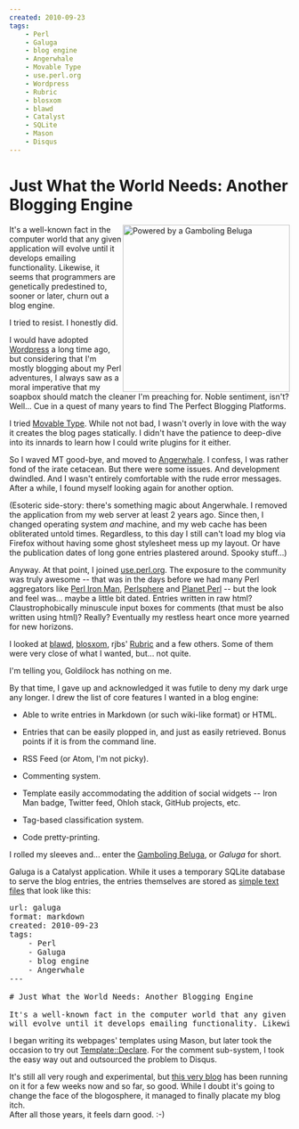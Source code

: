 ```yaml
---
created: 2010-09-23
tags:
    - Perl
    - Galuga
    - blog engine
    - Angerwhale
    - Movable Type
    - use.perl.org
    - Wordpress
    - Rubric
    - blosxom
    - blawd
    - Catalyst
    - SQLite
    - Mason
    - Disqus
---
```


# Just What the World Needs: Another Blogging Engine

<div style="float: right">
    <img src="__ENTRY_DIR__/galuga_logo.png" alt="Powered by a Gamboling Beluga" width="300" />
</div>

It's a well-known fact in the computer world that any given application
will evolve until it develops emailing functionality. Likewise,
it seems that programmers are genetically predestined to, sooner or later,
churn out a blog engine.

I tried to resist. I honestly did.

I would have adopted [Wordpress](http://wordpress.org/http://wordpress.org/) 
a long time ago, but considering that I'm mostly blogging 
about my Perl adventures, I always saw as a moral imperative that 
my soapbox should match the cleaner I'm preaching for. 
Noble sentiment, isn't? Well... Cue in a quest of many years to find 
The Perfect Blogging Platforms.

I tried [Movable Type](http://www.movabletype.org/). While not not bad, I
wasn't overly in love with the way it creates the blog pages statically. I
didn't have the patience to deep-dive into its innards to learn how
I could write plugins for it either.  

So I waved MT good-bye, and moved to [Angerwhale](http://github.com/jrockway/angerwhale).
I confess, I was rather fond of the irate cetacean.  But there were some issues. 
And development dwindled.  And I wasn't entirely comfortable with the rude error
messages. After a while, I found myself looking again for another option.

(Esoteric side-story: there's something magic about Angerwhale. I removed the
application from my web server at least 2 years ago.  Since then, I changed
operating system *and* machine, and my web cache has been obliterated untold
times. Regardless, to this day I still can't load 
my blog via Firefox without having some ghost stylesheet mess up my layout. Or
have the publication dates of long gone entries plastered around. Spooky
stuff...)

Anyway. At that point, I joined [use.perl.org](http://use.perl.org).  The exposure to 
the community was truly awesome -- 
that was in the days before we had many Perl
aggregators like [Perl Iron Man](http://ironman.enlightenedperl.org/), 
[Perlsphere](http://perlsphere.net/) and [Planet Perl](http://planet.perl.org/) --
but the look and feel was... maybe a little bit dated.  Entries written in
raw html?  Claustrophobically minuscule input boxes for comments (that must be
also written using html)? Really? Eventually my restless heart
once more
yearned for new horizons.

I looked at [blawd](http://github.com/perigrin/blawd),
[blosxom](http://www.blosxom.com/), rjbs'
[Rubric](http://github.com/rjbs/rubric) and a few others. Some of them were
very close of what I wanted, but... not quite.  

I'm telling you, Goldilock has nothing on me.

By that time, I gave up and acknowledged it was futile to deny my dark urge
any longer. I drew the list of
core features I wanted in a blog engine:

* Able to write entries in Markdown (or such wiki-like format) or HTML.

* Entries that can be easily plopped in, and just as easily retrieved. Bonus points
if it is from the command line.

* RSS Feed (or Atom, I'm not picky).

* Commenting system.

* Template easily accommodating the addition of social widgets --  Iron Man badge, Twitter feed, Ohloh stack,
GitHub projects, etc.

* Tag-based classification system.

* Code pretty-printing.

I rolled my sleeves and... enter the 
[Gamboling Beluga](http://github.com/yanick/Galuga), or *Galuga* for short.

Galuga is a Catalyst application.  While it uses a temporary SQLite database
to serve the blog entries, the entries themselves are stored as 
[simple text files](http://github.com/yanick/blog_entries) that
look like this:

<pre code="plain">
url: galuga
format: markdown
created: 2010-09-23
tags:
    - Perl
    - Galuga
    - blog engine
    - Angerwhale
---

# Just What the World Needs: Another Blogging Engine

It's a well-known fact in the computer world that any given application
will evolve until it develops emailing functionality. Likewise, [..]
</pre>

I began writing its webpages' templates using Mason, but later took the occasion to 
try out [Template::Declare](cpan).  For the comment sub-system, I 
took the easy way out and outsourced the problem to Disqus.

It's still all very rough and experimental, but [this very
blog](http://babyl.dyndns.org/techblog) has been running
on it for a few weeks now and so far, so good.  While I doubt it's
going to change the face of the blogosphere, it managed to
finally placate my blog itch.  
After all those years, it feels darn good. :-)


